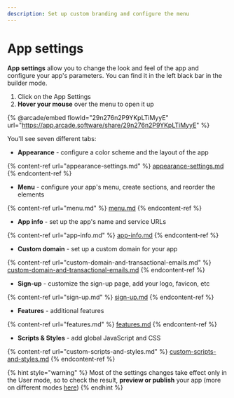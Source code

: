 ```yaml
---
description: Set up custom branding and configure the menu
---
```


# App settings

**App settings** allow you to change the look and feel of the app and configure your app's parameters. You can find it in the left black bar in the builder mode.

1. Click on the App Settings
2. **Hover your mouse** over the menu to open it up

{% @arcade/embed flowId="29n276n2P9YKpLTiMyyE" url="https://app.arcade.software/share/29n276n2P9YKpLTiMyyE" %}

You'll see seven different tabs:

* **Appearance** - configure a color scheme and the layout of the app

{% content-ref url="appearance-settings.md" %}
[appearance-settings.md](appearance-settings.md)
{% endcontent-ref %}

* **Menu** - configure your app's menu, create sections, and reorder the elements

{% content-ref url="menu.md" %}
[menu.md](menu.md)
{% endcontent-ref %}

* **App info** - set up the app's name and service URLs

{% content-ref url="app-info.md" %}
[app-info.md](app-info.md)
{% endcontent-ref %}

* **Custom domain** - set up a custom domain for your app

{% content-ref url="custom-domain-and-transactional-emails.md" %}
[custom-domain-and-transactional-emails.md](custom-domain-and-transactional-emails.md)
{% endcontent-ref %}

* **Sign-up** - customize the sign-up page, add your logo, favicon, etc

{% content-ref url="sign-up.md" %}
[sign-up.md](sign-up.md)
{% endcontent-ref %}

* **Features** - additional features

{% content-ref url="features.md" %}
[features.md](features.md)
{% endcontent-ref %}

* **Scripts & Styles** - add global JavaScript and CSS

{% content-ref url="custom-scripts-and-styles.md" %}
[custom-scripts-and-styles.md](custom-scripts-and-styles.md)
{% endcontent-ref %}

{% hint style="warning" %}
Most of the settings changes take effect only in the User mode, so to check the result, **preview or publish** your app (more on different modes [here](../../../preview-and-publish/))
{% endhint %}
